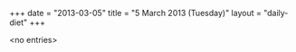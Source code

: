 +++
date = "2013-03-05"
title = "5 March 2013 (Tuesday)"
layout = "daily-diet"
+++


\<no entries\>

